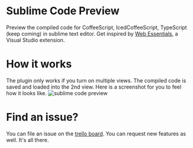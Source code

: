 Sublime Code Preview
====================

Preview the compiled code for CoffeeScript, IcedCoffeeScript, TypeScript (keep coming) in sublime text editor.
Get inspired by [Web Essentials](http://vswebessentials.com/), a Visual Studio extension.

# How it works

The plugin only works if you turn on multiple views. The compiled code is saved and loaded into the 2nd view.
Here is a screenshot for you to feel how it looks like.
![sublime code preview](http://farm9.staticflickr.com/8374/8567014659_3e76f6b9e1_b.jpg)

# Find an issue?

You can file an issue on the [trello board](https://trello.com/b/LzvZl6CR). You can request new features as well. It's all there.

